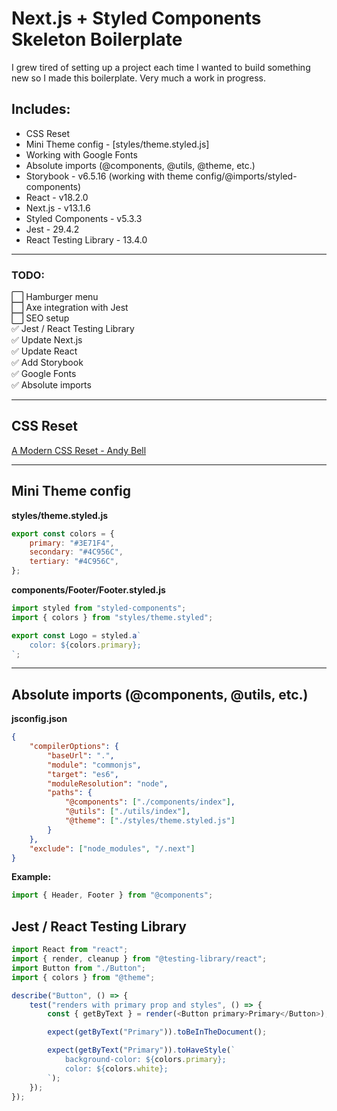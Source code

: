 # Next.js + Styled Components Skeleton Boilerplate

I grew tired of setting up a project each time I wanted to build something new so I made this boilerplate. Very much a work in progress.

## **Includes:**

- CSS Reset
- Mini Theme config - [styles/theme.styled.js]
- Working with Google Fonts
- Absolute imports (@components, @utils, @theme, etc.)
- Storybook - v6.5.16 (working with theme config/@imports/styled-components)
- React - v18.2.0
- Next.js - v13.1.6
- Styled Components - v5.3.3
- Jest - 29.4.2
- React Testing Library - 13.4.0

---

### **TODO:**

⬜ Hamburger menu  
⬜ Axe integration with Jest  
⬜ SEO setup  
✅ Jest / React Testing Library  
✅ Update Next.js  
✅ Update React  
✅ Add Storybook  
✅ Google Fonts  
✅ Absolute imports

---

<h2>CSS Reset</h2>
<a href="https://hankchizljaw.com/wrote/a-modern-css-reset/">
    A Modern CSS Reset - Andy Bell
</a>
<hr />
<h2>Mini Theme config</h2>

**styles/theme.styled.js**

```js
export const colors = {
	primary: "#3E71F4",
	secondary: "#4C956C",
	tertiary: "#4C956C",
};
```

**components/Footer/Footer.styled.js**

```js
import styled from "styled-components";
import { colors } from "styles/theme.styled";

export const Logo = styled.a`
	color: ${colors.primary};
`;
```

<hr />

<h2>Absolute imports (@components, @utils, etc.)</h2>

**jsconfig.json**

```json
{
	"compilerOptions": {
		"baseUrl": ".",
		"module": "commonjs",
		"target": "es6",
		"moduleResolution": "node",
		"paths": {
			"@components": ["./components/index"],
			"@utils": ["./utils/index"],
			"@theme": ["./styles/theme.styled.js"]
		}
	},
	"exclude": ["node_modules", "/.next"]
}
```

**Example:**

```javascript
import { Header, Footer } from "@components";
```

<h2>Jest / React Testing Library</h2>

```javascript
import React from "react";
import { render, cleanup } from "@testing-library/react";
import Button from "./Button";
import { colors } from "@theme";

describe("Button", () => {
	test("renders with primary prop and styles", () => {
		const { getByText } = render(<Button primary>Primary</Button>);

		expect(getByText("Primary")).toBeInTheDocument();

		expect(getByText("Primary")).toHaveStyle(`
    		background-color: ${colors.primary};
    		color: ${colors.white};
    	`);
	});
});
```
